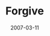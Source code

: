 ---
layout: message
category: message
series: "Kingdom"
title: "Forgive"
date: 2007-03-11
audio-description: "Jesus didn't come to bring a new religion. He came to start a revolution. He called it the ''Kingdom of God,'' and he said that it operates in a totally different way than the world we see around us. It's radical. It's counterintuitive. It's an alternativ"
audio: "http://www.crossroads.net/audio/2007/2007_02_Kingdom/Kingdom_04_Forgive_03-11-07_Wells.mp3"
audio-title: "Forgive"
audio-duration: "36&#58;52"
---